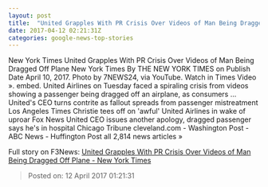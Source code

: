 ```yaml
---
layout: post
title:  "United Grapples With PR Crisis Over Videos of Man Being Dragged Off Plane - New York Times"
date: 2017-04-12 02:21:31Z
categories: google-news-top-stories
---
```


New York Times United Grapples With PR Crisis Over Videos of Man Being Dragged Off Plane New York Times By THE NEW YORK TIMES on Publish Date April 10, 2017. Photo by 7NEWS24, via YouTube. Watch in Times Video ». embed. United Airlines on Tuesday faced a spiraling crisis from videos showing a passenger being dragged off an airplane, as consumers ... United's CEO turns contrite as fallout spreads from passenger mistreatment Los Angeles Times Christie tees off on 'awful' United Airlines in wake of uproar Fox News United CEO issues another apology, dragged passenger says he's in hospital Chicago Tribune cleveland.com - Washington Post - ABC News - Huffington Post all 2,814 news articles »


Full story on F3News: [United Grapples With PR Crisis Over Videos of Man Being Dragged Off Plane - New York Times](http://www.f3nws.com/n/pp3VeD)

> Posted on: 12 April 2017 01:21:31
